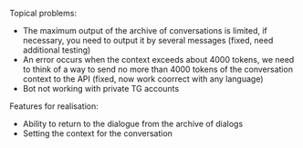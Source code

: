 Topical problems:
- The maximum output of the archive of conversations is limited, if necessary, you need to output it by several messages (fixed, need additional testing)
- An error occurs when the context exceeds about 4000 tokens, we need to think of a way to send no more than 4000 tokens of the conversation context to the API (fixed, now work coorrect with any language)
- Bot not working with private TG accounts

Features for realisation:
- Ability to return to the dialogue from the archive of dialogs
- Setting the context for the conversation

